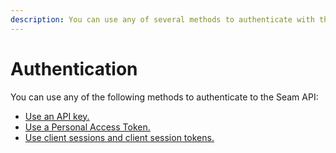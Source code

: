```yaml
---
description: You can use any of several methods to authenticate with the Seam API.
---
```


# Authentication

You can use any of the following methods to authenticate to the Seam API:

* [Use an API key.](api-keys.md)
* [Use a Personal Access Token.](personal-access-tokens.md)
* [Use client sessions and client session tokens.](client-session-tokens/)
